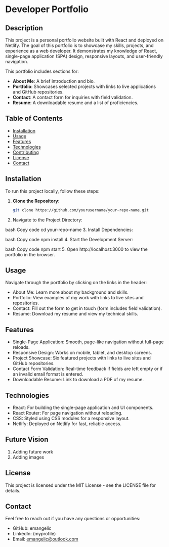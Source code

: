 # Developer Portfolio

## Description

This project is a personal portfolio website built with React and deployed on Netlify. The goal of this portfolio is to showcase my skills, projects, and experience as a web developer. It demonstrates my knowledge of React, single-page application (SPA) design, responsive layouts, and user-friendly navigation.

This portfolio includes sections for:
- **About Me**: A brief introduction and bio.
- **Portfolio**: Showcases selected projects with links to live applications and GitHub repositories.
- **Contact**: A contact form for inquiries with field validation.
- **Resume**: A downloadable resume and a list of proficiencies.

## Table of Contents
- [Installation](#installation)
- [Usage](#usage)
- [Features](#features)
- [Technologies](#technologies)
- [Contributing](#contributing)
- [License](#license)
- [Contact](#contact)

## Installation

To run this project locally, follow these steps:

1. **Clone the Repository**:
   ```bash
   git clone https://github.com/yourusername/your-repo-name.git
2. Navigate to the Project Directory:

bash
Copy code
cd your-repo-name
3. Install Dependencies:

bash
Copy code
npm install
4. Start the Development Server:

bash
Copy code
npm start
5. Open http://localhost:3000 to view the portfolio in the browser.

## Usage
Navigate through the portfolio by clicking on the links in the header:

- About Me: Learn more about my background and skills.
- Portfolio: View examples of my work with links to live sites and repositories.
- Contact: Fill out the form to get in touch (form includes field validation).
- Resume: Download my resume and view my technical skills.

## Features
- Single-Page Application: Smooth, page-like navigation without full-page reloads.
- Responsive Design: Works on mobile, tablet, and desktop screens.
- Project Showcase: Six featured projects with links to live sites and GitHub repositories.
- Contact Form Validation: Real-time feedback if fields are left empty or if an invalid email format is entered.
- Downloadable Resume: Link to download a PDF of my resume.

## Technologies
- React: For building the single-page application and UI components.
- React Router: For page navigation without reloading.
- CSS: Styled using CSS modules for a responsive layout.
- Netlify: Deployed on Netlify for fast, reliable access.

## Future Vision

1. Adding future work
2. Adding images

## License
This project is licensed under the MIT License - see the LICENSE file for details.

## Contact
Feel free to reach out if you have any questions or opportunities:

- GitHub: emangelic
- LinkedIn: (myprofile)
- Email: emangelic@outlook.com